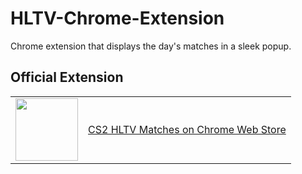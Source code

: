 # HLTV-Chrome-Extension

Chrome extension that displays the day's matches in a sleek popup.

## Official Extension

<table>
  <tr>
    <td><img src="https://fonts.gstatic.com/s/i/productlogos/chrome_store/v7/192px.svg" width="100"/></td>
    <td style="vertical-align:middle;"><a href="https://chrome.google.com/webstore/detail/hltv-matches/mgngboaodngnlgbcfokbdehhdjfdjbcf">CS2 HLTV Matches on Chrome Web Store</a></td>
  </tr>
</table>
